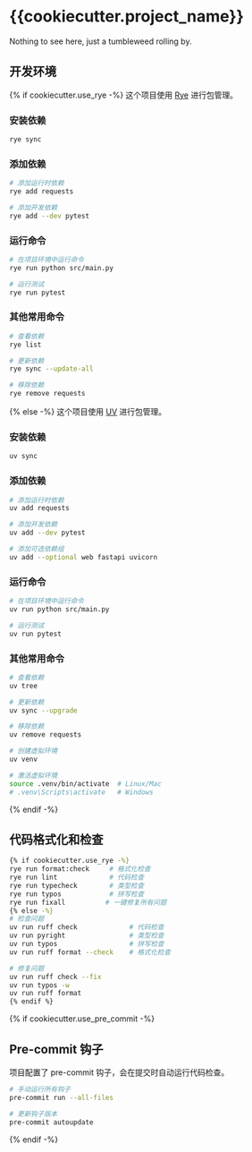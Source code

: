 # {{cookiecutter.project_name}}

Nothing to see here, just a tumbleweed rolling by.

## 开发环境

{% if cookiecutter.use_rye -%}
这个项目使用 [Rye](https://rye-up.com/) 进行包管理。

### 安装依赖

```bash
rye sync
```

### 添加依赖

```bash
# 添加运行时依赖
rye add requests

# 添加开发依赖
rye add --dev pytest
```

### 运行命令

```bash
# 在项目环境中运行命令
rye run python src/main.py

# 运行测试
rye run pytest
```

### 其他常用命令

```bash
# 查看依赖
rye list

# 更新依赖
rye sync --update-all

# 移除依赖
rye remove requests
```

{% else -%}
这个项目使用 [UV](https://docs.astral.sh/uv/) 进行包管理。

### 安装依赖

```bash
uv sync
```

### 添加依赖

```bash
# 添加运行时依赖
uv add requests

# 添加开发依赖
uv add --dev pytest

# 添加可选依赖组
uv add --optional web fastapi uvicorn
```

### 运行命令

```bash
# 在项目环境中运行命令
uv run python src/main.py

# 运行测试
uv run pytest
```

### 其他常用命令

```bash
# 查看依赖
uv tree

# 更新依赖
uv sync --upgrade

# 移除依赖
uv remove requests

# 创建虚拟环境
uv venv

# 激活虚拟环境
source .venv/bin/activate  # Linux/Mac
# .venv\Scripts\activate   # Windows
```

{% endif -%}

## 代码格式化和检查

```bash
{% if cookiecutter.use_rye -%}
rye run format:check     # 格式化检查
rye run lint             # 代码检查
rye run typecheck        # 类型检查
rye run typos            # 拼写检查
rye run fixall          # 一键修复所有问题
{% else -%}
# 检查问题
uv run ruff check             # 代码检查
uv run pyright                # 类型检查
uv run typos                  # 拼写检查
uv run ruff format --check    # 格式化检查

# 修复问题
uv run ruff check --fix
uv run typos -w
uv run ruff format
{% endif %}
```

{% if cookiecutter.use_pre_commit -%}
## Pre-commit 钩子

项目配置了 pre-commit 钩子，会在提交时自动运行代码检查。

```bash
# 手动运行所有钩子
pre-commit run --all-files

# 更新钩子版本
pre-commit autoupdate
```
{% endif -%}
